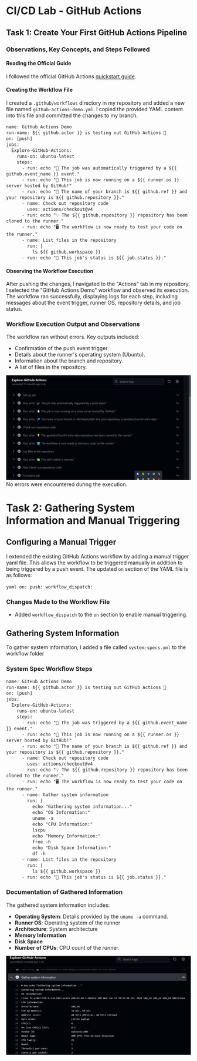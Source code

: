 ﻿# CI/CD Lab - GitHub Actions

## Task 1: Create Your First GitHub Actions Pipeline

### Observations, Key Concepts, and Steps Followed

#### Reading the Official Guide
I followed the official GitHub Actions [quickstart guide](https://docs.github.com/en/actions/quickstart). 

#### Creating the Workflow File
I created a `.github/workflows` directory in my repository and added a new file named `github-actions-demo.yml`. I copied the provided YAML content into this file and committed the changes to my branch.
```
name: GitHub Actions Demo
run-name: ${{ github.actor }} is testing out GitHub Actions 🚀
on: [push]
jobs:
  Explore-GitHub-Actions:
    runs-on: ubuntu-latest
    steps:
      - run: echo "🎉 The job was automatically triggered by a ${{ github.event_name }} event."
      - run: echo "🐧 This job is now running on a ${{ runner.os }} server hosted by GitHub!"
      - run: echo "🔎 The name of your branch is ${{ github.ref }} and your repository is ${{ github.repository }}."
      - name: Check out repository code
        uses: actions/checkout@v4
      - run: echo "💡 The ${{ github.repository }} repository has been cloned to the runner."
      - run: echo "🖥️ The workflow is now ready to test your code on the runner."
      - name: List files in the repository
        run: |
          ls ${{ github.workspace }}
      - run: echo "🍏 This job's status is ${{ job.status }}."

```

#### Observing the Workflow Execution
After pushing the changes, I navigated to the "Actions" tab in my repository. I selected the "GitHub Actions Demo" workflow and observed its execution. The workflow ran successfully, displaying logs for each step, including messages about the event trigger, runner OS, repository details, and job status.

### Workflow Execution Output and Observations
The workflow ran without errors. Key outputs included:
- Confirmation of the push event trigger.
- Details about the runner's operating system (Ubuntu).
- Information about the branch and repository.
- A list of files in the repository.

![](.\images\githubActions.png)
No errors were encountered during the execution.

# Task 2: Gathering System Information and Manual Triggering

## Configuring a Manual Trigger

I extended the existing GitHub Actions workflow by adding a manual trigger yaml file. This allows the workflow to be triggered manually in addition to being triggered by a push event. The updated `on` section of the YAML file is as follows:

`yaml
on:
push:
workflow_dispatch:
`

### Changes Made to the Workflow File
- Added `workflow_dispatch` to the `on` section to enable manual triggering.

## Gathering System Information

To gather system information, I added a file called `system-specs.yml` to the workflow folder

### System Spec Workflow Steps
```
name: GitHub Actions Demo
run-name: ${{ github.actor }} is testing out GitHub Actions 🚀
on: [push]
jobs:
  Explore-GitHub-Actions:
    runs-on: ubuntu-latest
    steps:
      - run: echo "🎉 The job was triggered by a ${{ github.event_name }} event."
      - run: echo "🐧 This job is now running on a ${{ runner.os }} server hosted by GitHub!"
      - run: echo "🔎 The name of your branch is ${{ github.ref }} and your repository is ${{ github.repository }}."
      - name: Check out repository code
        uses: actions/checkout@v4
      - run: echo "💡 The ${{ github.repository }} repository has been cloned to the runner."
      - run: echo "🖥️ The workflow is now ready to test your code on the runner."
      - name: Gather system information
        run: |
          echo "Gathering system information..."
          echo "OS Information:"
          uname -a
          echo "CPU Information:"
          lscpu
          echo "Memory Information:"
          free -h
          echo "Disk Space Information:"
          df -h
      - name: List files in the repository
        run: |
          ls ${{ github.workspace }}
      - run: echo "🍏 This job's status is ${{ job.status }}."
```



### Documentation of Gathered Information

The gathered system information includes:
- **Operating System**: Details provided by the `uname -a` command.
- **Runner OS**: Operating system of the runner 
- **Architecture**: System architecture
- **Memory Information**
- **Disk Space**
- **Number of CPUs**: CPU count of the runner.


![](.\images\systemSpecs.png)

